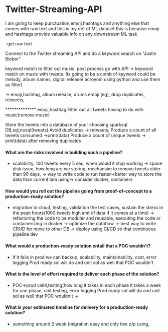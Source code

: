 # Twitter-Streaming-API

I am going to keep punctuation,emoji,hashtags and anything else that comes with raw text and this is my def of ML dataset.this is because emoji and hashtags provide valuable info
on any downstream ML task 

-get raw text 


Connect to the Twitter streaming API and do a keyword search on "Justin Bieber"


keyword match to filter out music. post process go with API
-> keyword match on music with tweets. Its going to be a comb of keyword could be melody, album names, digital release( acroynm using python and use them as filter)

-> emoji,hashtag, album release, drums emoji (eg), drop duplicates, retweets,  

 ************** emoji,hashtag
Filter out all tweets having to do with music(remove music)

Store the tweets into a database of your choosing
                                                          sparksql DB,sql,nosql(tweets)
      Avoid duplicates  -> retweets,
      Produce a count of all tweets consumed ->print(data) 
      Produce a count of unique tweets -> print(data) after removing duplicates


#### What are the risks involved in building such a pipeline?
* scalability, 100 tweets every 5 sec, when would it stop working -> space disk issue, how long are we storing, mechansim to remove tweets older than 90 days, 
-> way to write code to run faster->better way to store the data than current Iam using-> consider docker, containers

#### How would you roll out the pipeline going from proof-of-concept to a production-ready solution?
* migration to cloud, testing, validation the test cases, sustain the stress in the peak hours(1000 tweets high amt of data if it comes at a time)
-> refactoring the code to be moduler and reusable, executing the code or containerizing in docker -> optimize the dataflow -> best way to write CRUD for move to other DB
-> deploy using CI/CD so that continuous pipeline dev



#### What would a production-ready solution entail that a POC wouldn't?
* if it fails in prod we can backup, scalability, maintainability, cost, 
error logging Prod ready sol will do and unit sol as well that POC wouldn't


#### What is the level of effort required to deliver each phase of the solution?
* POC->prod   valid,testing(how long it takes in each phase it takes a week for one phase, unit testing, error logging Prod ready sol will do and unit sol as well that POC wouldn't
->

#### What is your estimated timeline for delivery for a production-ready solution?

* something around 2 week (migration easy and only few o/p using,
